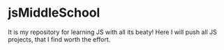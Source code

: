 # jsMiddleSchool
It is my repository for learning JS with all its beaty!
Here I will push all JS projects, that I find worth the effort.
